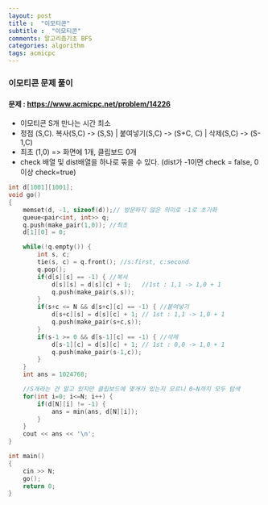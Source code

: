 ```yaml
---
layout: post
title :  "이모티콘"
subtitle :  "이모티콘"
comments: 알고리즘기초 BFS
categories: algorithm
tags: acmicpc
---
```


### 이모티콘 문제 풀이
#### 문제 : https://www.acmicpc.net/problem/14226

- 이모티콘 S개 만나는 시간 최소
- 정점 (S,C).  복사(S,C) -> (S,S)  |  붙여넣기(S,C) -> (S+C, C)  | 삭제(S,C) -> (S-1,C)
- 최초 (1,0)   => 화면에 1개, 클립보드 0개
- check 배열 및 dist배열을 하나로 묶을 수 있다. (dist가 -1이면 check = false, 0이상 check=true)

```C++
int d[1001][1001];
void go() 
{
    memset(d, -1, sizeof(d));// 방문하지 않은 의미로 -1로 초기화
    queue<pair<int, int>> q;
    q.push(make_pair(1,0)); //최초
    d[1][0] = 0;

    while(!q.empty()) {
        int s, c;
        tie(s, c) = q.front(); //s:first, c:second
        q.pop();
        if(d[s][s] == -1) { //복사
            d[s][s] = d[s][c] + 1;   //1st : 1,1 -> 1,0 + 1
            q.push(make_pair(s,s));
        }
        if(s+c <= N && d[s+c][c] == -1) { //붙여넣기
            d[s+c][s] = d[s][c] + 1; // 1st : 1,1 -> 1,0 + 1
            q.push(make_pair(s+c,s));
        }
        if(s-1 >= 0 && d[s-1][c] == -1) { //삭제
            d[s-1][c] = d[s][c] + 1; // 1st : 0,0 -> 1,0 + 1
            q.push(make_pair(s-1,c));
        }
    }
    int ans = 1024768;

    //S개라는 건 알고 있지만 클립보드에 몇개가 있는지 모르니 0~N까지 모두 탐색
    for(int i=0; i<=N; i++) {
        if(d[N][i] != -1) {
            ans = min(ans, d[N][i]);
        }
    }
    cout << ans << '\n';
}

int main() 
{
    cin >> N;
    go();
    return 0;
}
```


